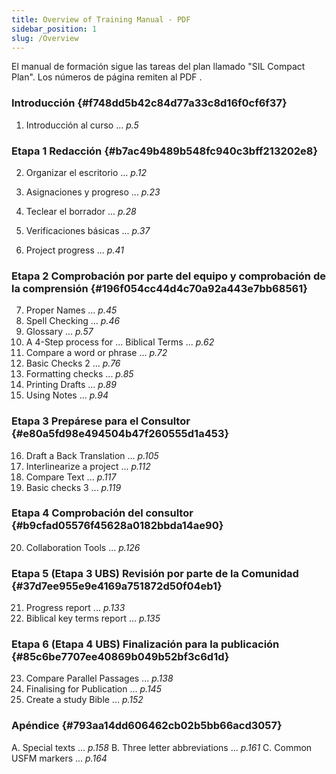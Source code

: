 ```yaml
---
title: Overview of Training Manual - PDF
sidebar_position: 1
slug: /Overview
---
```




El manual de formación sigue las tareas del plan llamado "SIL Compact Plan". Los números de página remiten al PDF [](https://manual.paratext.org/img/Ptx-man-en-9.3.pdf).


### Introducción {#f748dd5b42c84d77a33c8d16f0cf6f37}


1. Introducción al curso ... _p.5_


### Etapa 1 Redacción {#b7ac49b489b548fc940c3bff213202e8}


2. Organizar el escritorio ... _p.12_


3. Asignaciones y progreso ... _p.23_
4. Teclear el borrador ... _p.28_
5. Verificaciones básicas ... _p.37_
6. Project progress ... _p.41_


### Etapa 2 Comprobación por parte del equipo y comprobación de la comprensión {#196f054cc44d4c70a92a443e7bb68561}


7. Proper Names ... _p.45_
8. Spell Checking ... _p.46_
9. Glossary ... _p.57_
10. A 4-Step process for ... Biblical Terms ... _p.62_
11. Compare a word or phrase ... _p.72_
12. Basic Checks 2 ... _p.76_
13. Formatting checks ... _p.85_
14. Printing Drafts ... _p.89_
15. Using Notes ... _p.94_


### Etapa 3 Prepárese para el Consultor {#e80a5fd98e494504b47f260555d1a453}


16. Draft a Back Translation ... _p.105_
17. Interlinearize a project ... _p.112_
18. Compare Text ... _p.117_
19. Basic checks 3 ... _p.119_


### Etapa 4 Comprobación del consultor {#b9cfad05576f45628a0182bbda14ae90}


20. Collaboration Tools ... _p.126_


### Etapa 5 (Etapa 3 UBS) Revisión por parte de la Comunidad {#37d7ee955e9e4169a751872d50f04eb1}


21. Progress report ... _p.133_
22. Biblical key terms report ... _p.135_


### Etapa 6 (Etapa 4 UBS) Finalización para la publicación {#85c6be7707ee40869b049b52bf3c6d1d}


23. Compare Parallel Passages ... _p.138_
24. Finalising for Publication ... _p.145_
25. Create a study Bible ... _p.152_


### Apéndice {#793aa14dd606462cb02b5bb66acd3057}


A. Special texts ... _p.158_ B. Three letter abbreviations ... _p.161_ C. Common USFM markers ... _p.164_

